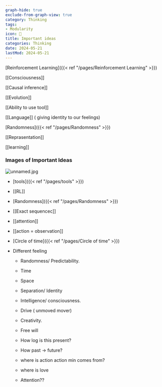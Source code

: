 ```yaml
---
graph-hide: true
exclude-from-graph-view: true
category: Thinking
tags:
- Modularity
icon: 📌
title: Important ideas
categories: Thinking
date: 2024-05-21
lastMod: 2024-05-21
---
```

[Reinforcement Learning]({{< ref "/pages/Reinforcement Learning" >}})

[[Consciousness]]

[[Causal inference]]

[[Evolution]]

[[Ability to use tool]]

[[Language]] ( giving identity to our feelings)

[Randomness]({{< ref "/pages/Randomness" >}})

[[Reprasentation]]

[[learning]]

### Images of Important Ideas

![unnamed.jpg](/assets/unnamed_1695518758533_0.jpg)

  + [tools]({{< ref "/pages/tools" >}})

  + [[RL]]

  + [Randomness]({{< ref "/pages/Randomness" >}})

  + [[Exact sequencec]]

  + [[attention]]

  + [[action = observation]]

  + [Circle of time]({{< ref "/pages/Circle of time" >}})

  + Different feeling

    + Randomness/ Predictability.

    + Time

    + Space

    + Separation/ Identity

    + Intelligence/ consciousness.

    + Drive ( unmoved mover)

    + Creativity.

    + Free will

    + How log is this present?

    + How past -> future?

    + where is action action min comes from?

    + where is love

    + Attention??


